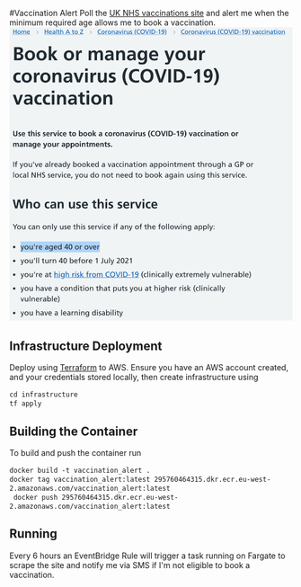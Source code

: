 #Vaccination Alert
Poll the [UK NHS vaccinations site](https://www.nhs.uk/conditions/coronavirus-covid-19/coronavirus-vaccination/book-coronavirus-vaccination/") and alert me when the minimum required age allows me to book a vaccination.
![NHS vaccination site](https://github.com/memsb/vaccine_alert/blob/main/docs/nhs_site.png?raw=true "NHS vaccination site")

## Infrastructure Deployment
Deploy using [Terraform](https://registry.terraform.io/) to AWS. Ensure you have an AWS account created, and your credentials stored locally, then create infrastructure using
```commandline
cd infrastructure
tf apply
```

## Building the Container
To build and push the container run
```commandline
docker build -t vaccination_alert .
docker tag vaccination_alert:latest 295760464315.dkr.ecr.eu-west-2.amazonaws.com/vaccination_alert:latest
 docker push 295760464315.dkr.ecr.eu-west-2.amazonaws.com/vaccination_alert:latest
```

## Running
Every 6 hours an EventBridge Rule will trigger a task running on Fargate to scrape the site and notify me via SMS if I'm not eligible to book a vaccination.